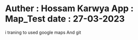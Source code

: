 Auther : Hossam Karwya
App    : Map_Test
date   : 27-03-2023
=============================================
i traning to used google maps And git 



